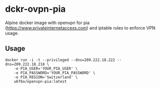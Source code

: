 # dckr-ovpn-pia
Alpine docker image with openvpn for pia (https://www.privateinternetaccess.com) and iptable rules to enforce VPN usage. 

## Usage

    docker run -i -t --privileged --dns=209.222.18.222 --dns=209.222.18.218 \
	    -e PIA_USER='YOUR_PIA_USER' \
 	    -e PIA_PASSWORD='YOUR_PIA_PASSWORD' \
	    -e PIA_REGION='Switzerland' \	 
	    u6f6o/openvpn-pia:latest
